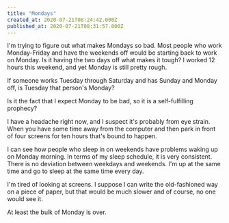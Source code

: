 ```yaml
---
title: "Mondays"
created_at: 2020-07-21T08:24:42.000Z
published_at: 2020-07-21T08:31:57.000Z
---
```

I'm trying to figure out what makes Mondays so bad. Most people who work Monday-Friday and have the weekends off would be starting back to work on Monday. Is it having the two days off what makes it tough? I worked 12 hours this weekend, and yet Monday is still pretty rough.

If someone works Tuesday through Saturday and has Sunday and Monday off, is Tuesday that person's Monday?

Is it the fact that I expect Monday to be bad, so it is a self-fulfilling prophecy?

I have a headache right now, and I suspect it's probably from eye strain. When you have some time away from the computer and then park in front of four screens for ten hours that's bound to happen.

I can see how people who sleep in on weekends have problems waking up on Monday morning. In terms of my sleep schedule, it is very consistent. There is no deviation between weekdays and weekends. I'm up at the same time and go to sleep at the same time every day. 

I'm tired of looking at screens. I suppose I can write the old-fashioned way on a piece of paper, but that would be much slower and of course, no one would see it. 

At least the bulk of Monday is over.
